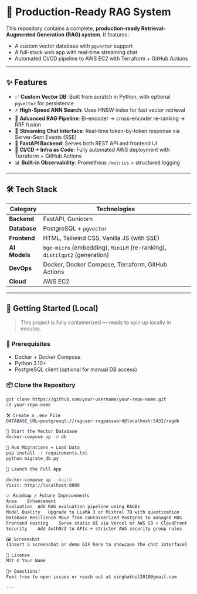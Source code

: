 # 🧠 Production-Ready RAG System

This repository contains a complete, **production-ready Retrieval-Augmented Generation (RAG) system**. It features:

- A custom vector database with `pgvector` support
- A full-stack web app with real-time streaming chat
- Automated CI/CD pipeline to AWS EC2 with Terraform + GitHub Actions

---

## ✨ Features

- ✅ **Custom Vector DB**: Built from scratch in Python, with optional `pgvector` for persistence
- ⚡ **High-Speed ANN Search**: Uses HNSW index for fast vector retrieval
- 🧠 **Advanced RAG Pipeline**: Bi-encoder → cross-encoder re-ranking → RRF fusion
- 💬 **Streaming Chat Interface**: Real-time token-by-token response via Server-Sent Events (SSE)
- 🔧 **FastAPI Backend**: Serves both REST API and frontend UI
- 🚀 **CI/CD + Infra as Code**: Fully automated AWS deployment with Terraform + GitHub Actions
- 📊 **Built-in Observability**: Prometheus `/metrics` + structured logging

---

## 🛠️ Tech Stack

| Category     | Technologies                                                                 |
|--------------|-------------------------------------------------------------------------------|
| **Backend**  | FastAPI, Gunicorn                                                            |
| **Database** | PostgreSQL + `pgvector`                                                      |
| **Frontend** | HTML, Tailwind CSS, Vanilla JS (with SSE)                                    |
| **AI Models**| `bge-micro` (embedding), `MiniLM` (re-ranking), `distilgpt2` (generation)     |
| **DevOps**   | Docker, Docker Compose, Terraform, GitHub Actions                            |
| **Cloud**    | AWS EC2                                                                      |

---

## 🚀 Getting Started (Local)

> This project is fully containerized — ready to spin up locally in minutes.

### 🧩 Prerequisites

- Docker + Docker Compose
- Python 3.10+
- PostgreSQL client (optional for manual DB access)

### 📦 Clone the Repository

```bash
git clone https://github.com/your-username/your-repo-name.git
cd your-repo-name

🛠️ Create a .env File
DATABASE_URL=postgresql://raguser:ragpassword@localhost:5432/ragdb

🐘 Start the Vector Database
docker-compose up -d db

🧱 Run Migrations + Load Data
pip install -r requirements.txt
python migrate_db.py

🚀 Launch the Full App

docker-compose up --build
Visit: http://localhost:8000

📈 Roadmap / Future Improvements
Area	Enhancement
Evaluation	Add RAG evaluation pipeline using RAGAs
Model Quality	Upgrade to LLaMA 3 or Mistral 7B with quantization
Database Resilience	Move from containerized Postgres to managed RDS
Frontend Hosting	Serve static UI via Vercel or AWS S3 + CloudFront
Security	Add AuthN/Z to APIs + stricter AWS security group rules

🖼️ Screenshot
(Insert a screenshot or demo GIF here to showcase the chat interface)

📄 License
MIT © Your Name

🙋‍♂️ Questions?
Feel free to open issues or reach out at singhakhil2018@gmail.com

---
